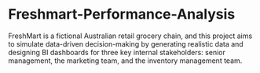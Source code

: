 # Freshmart-Performance-Analysis
FreshMart is a fictional Australian retail grocery chain, and this project aims to simulate data-driven decision-making by generating realistic data and designing BI dashboards for three key internal stakeholders: senior management, the marketing team, and the inventory management team.
